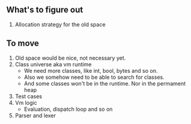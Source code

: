 ## What's to figure out
1. Allocation strategy for the old space

## To move
1. Old space would be nice, not necessary yet.
2. Class universe aka vm runtime 
    - We need more classes, like int, bool, bytes and so on.
    - Also we somehow need to be able to search for classes.
    - And some classes won't be in the runtime. Nor in the permament heap
3. Test cases
4. Vm logic
    - Evaluation, dispatch loop and so on
5. Parser and lexer